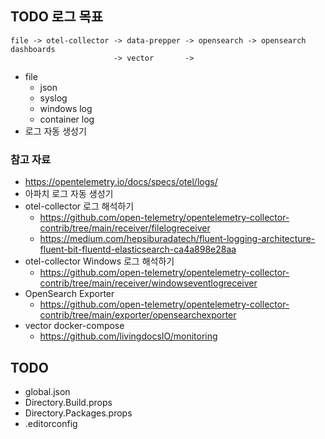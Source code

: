 ## TODO 로그 목표
```
file -> otel-collector -> data-prepper -> opensearch -> opensearch dashboards
                       -> vector       ->
```
- file
  - json
  - syslog
  - windows log
  - container log
- 로그 자동 생성기

### 참고 자료
- https://opentelemetry.io/docs/specs/otel/logs/
- 아파치 로그 자동 생성기
- otel-collector 로그 해석하기
  - https://github.com/open-telemetry/opentelemetry-collector-contrib/tree/main/receiver/filelogreceiver
  - https://medium.com/hepsiburadatech/fluent-logging-architecture-fluent-bit-fluentd-elasticsearch-ca4a898e28aa
- otel-collector Windows 로그 해석하기
  - https://github.com/open-telemetry/opentelemetry-collector-contrib/tree/main/receiver/windowseventlogreceiver
- OpenSearch Exporter
  - https://github.com/open-telemetry/opentelemetry-collector-contrib/tree/main/exporter/opensearchexporter
- vector docker-compose
  - https://github.com/livingdocsIO/monitoring

## TODO
- global.json
- Directory.Build.props
- Directory.Packages.props
- .editorconfig

